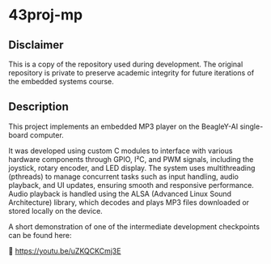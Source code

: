 # 43proj-mp

## Disclaimer
This is a copy of the repository used during development. The original repository is private to preserve academic integrity for future iterations of the embedded systems course.

## Description
This project implements an embedded MP3 player on the BeagleY-AI single-board computer.

It was developed using custom C modules to interface with various hardware components through GPIO, I²C, and PWM signals, including the joystick, rotary encoder, and LED display.
The system uses multithreading (pthreads) to manage concurrent tasks such as input handling, audio playback, and UI updates, ensuring smooth and responsive performance.
Audio playback is handled using the ALSA (Advanced Linux Sound Architecture) library, which decodes and plays MP3 files downloaded or stored locally on the device.

A short demonstration of one of the intermediate development checkpoints can be found here:

🔗 https://youtu.be/uZKQCKCmj3E
